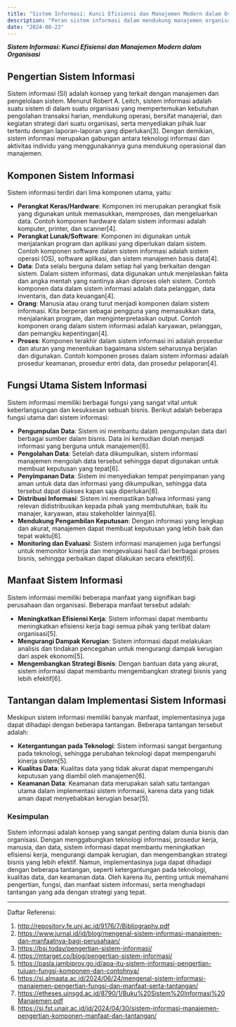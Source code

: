 ```yaml
---
title: "Sistem Informasi: Kunci Efisiensi dan Manajemen Modern dalam Organisasi"
description: "Peran sistem informasi dalam mendukung manajemen organisasi"
date: "2024-08-23"
---
```


***Sistem Informasi: Kunci Efisiensi dan Manajemen Modern dalam Organisasi***

## Pengertian Sistem Informasi

Sistem informasi (SI) adalah konsep yang terkait dengan manajemen dan pengelolaan sistem. Menurut Robert A. Leitch, sistem informasi adalah suatu sistem di dalam suatu organisasi yang mempertemukan kebutuhan pengolahan transaksi harian, mendukung operasi, bersifat manajerial, dan kegiatan strategi dari suatu organisasi, serta menyediakan pihak luar tertentu dengan laporan-laporan yang diperlukan[3]. Dengan demikian, sistem informasi merupakan gabungan antara teknologi informasi dan aktivitas individu yang menggunakannya guna mendukung operasional dan manajemen.

## Komponen Sistem Informasi

Sistem informasi terdiri dari lima komponen utama, yaitu:
- **Perangkat Keras/Hardware**: Komponen ini merupakan perangkat fisik yang digunakan untuk memasukkan, memproses, dan mengeluarkan data. Contoh komponen hardware dalam sistem informasi adalah komputer, printer, dan scanner[4].
- **Perangkat Lunak/Software**: Komponen ini digunakan untuk menjalankan program dan aplikasi yang diperlukan dalam sistem. Contoh komponen software dalam sistem informasi adalah sistem operasi (OS), software aplikasi, dan sistem manajemen basis data[4].
- **Data**: Data selalu berguna dalam setiap hal yang berkaitan dengan sistem. Dalam sistem informasi, data digunakan untuk menjelaskan fakta dan angka mentah yang nantinya akan diproses oleh sistem. Contoh komponen data dalam sistem informasi adalah data pelanggan, data inventaris, dan data keuangan[4].
- **Orang**: Manusia atau orang turut menjadi komponen dalam sistem informasi. Kita berperan sebagai pengguna yang memasukkan data, menjalankan program, dan menginterpretasikan output. Contoh komponen orang dalam sistem informasi adalah karyawan, pelanggan, dan pemangku kepentingan[4].
- **Proses**: Komponen terakhir dalam sistem informasi ini adalah prosedur dan aturan yang menentukan bagaimana sistem seharusnya berjalan dan digunakan. Contoh komponen proses dalam sistem informasi adalah prosedur keamanan, prosedur entri data, dan prosedur pelaporan[4].

## Fungsi Utama Sistem Informasi

Sistem informasi memiliki berbagai fungsi yang sangat vital untuk keberlangsungan dan kesuksesan sebuah bisnis. Berikut adalah beberapa fungsi utama dari sistem informasi:

- **Pengumpulan Data**: Sistem ini membantu dalam pengumpulan data dari berbagai sumber dalam bisnis. Data ini kemudian diolah menjadi informasi yang berguna untuk manajemen[6].
- **Pengolahan Data**: Setelah data dikumpulkan, sistem informasi manajemen mengolah data tersebut sehingga dapat digunakan untuk membuat keputusan yang tepat[6].
- **Penyimpanan Data**: Sistem ini menyediakan tempat penyimpanan yang aman untuk data dan informasi yang dikumpulkan, sehingga data tersebut dapat diakses kapan saja diperlukan[6].
- **Distribusi Informasi**: Sistem ini memastikan bahwa informasi yang relevan didistribusikan kepada pihak yang membutuhkan, baik itu manajer, karyawan, atau stakeholder lainnya[6].
- **Mendukung Pengambilan Keputusan**: Dengan informasi yang lengkap dan akurat, manajemen dapat membuat keputusan yang lebih baik dan tepat waktu[6].
- **Monitoring dan Evaluasi**: Sistem informasi manajemen juga berfungsi untuk memonitor kinerja dan mengevaluasi hasil dari berbagai proses bisnis, sehingga perbaikan dapat dilakukan secara efektif[6].

## Manfaat Sistem Informasi

Sistem informasi memiliki beberapa manfaat yang signifikan bagi perusahaan dan organisasi. Beberapa manfaat tersebut adalah:
- **Meningkatkan Efisiensi Kerja**: Sistem informasi dapat membantu meningkatkan efisiensi kerja bagi semua pihak yang terlibat dalam organisasi[5].
- **Mengurangi Dampak Kerugian**: Sistem informasi dapat melakukan analisis dan tindakan pencegahan untuk mengurangi dampak kerugian dari aspek ekonomi[5].
- **Mengembangkan Strategi Bisnis**: Dengan bantuan data yang akurat, sistem informasi dapat membantu mengembangkan strategi bisnis yang lebih efektif[6].

## Tantangan dalam Implementasi Sistem Informasi

Meskipun sistem informasi memiliki banyak manfaat, implementasinya juga dapat dihadapi dengan beberapa tantangan. Beberapa tantangan tersebut adalah:
- **Ketergantungan pada Teknologi**: Sistem informasi sangat bergantung pada teknologi, sehingga perubahan teknologi dapat mempengaruhi kinerja sistem[5].
- **Kualitas Data**: Kualitas data yang tidak akurat dapat mempengaruhi keputusan yang diambil oleh manajemen[6].
- **Keamanan Data**: Keamanan data merupakan salah satu tantangan utama dalam implementasi sistem informasi, karena data yang tidak aman dapat menyebabkan kerugian besar[5].

### Kesimpulan

Sistem informasi adalah konsep yang sangat penting dalam dunia bisnis dan organisasi. Dengan menggabungkan teknologi informasi, prosedur kerja, manusia, dan data, sistem informasi dapat membantu meningkatkan efisiensi kerja, mengurangi dampak kerugian, dan mengembangkan strategi bisnis yang lebih efektif. Namun, implementasinya juga dapat dihadapi dengan beberapa tantangan, seperti ketergantungan pada teknologi, kualitas data, dan keamanan data. Oleh karena itu, penting untuk memahami pengertian, fungsi, dan manfaat sistem informasi, serta menghadapi tantangan yang ada dengan strategi yang tepat.

---

Daftar Referensi:
1. http://repository.fe.unj.ac.id/9176/7/Bibliography.pdf
2. https://www.jurnal.id/id/blog/mengenal-sistem-informasi-manajemen-dan-manfaatnya-bagi-perusahaan/
3. https://bsi.today/pengertian-sistem-informasi/
4. https://mtarget.co/blog/pengertian-sistem-informasi/
5. https://pasla.jambiprov.go.id/apa-itu-sistem-informasi-pengertian-tujuan-fungsi-komponen-dan-contohnya/
6. https://si.almaata.ac.id/2024/06/24/mengenal-sistem-informasi-manajemen-pengertian-fungsi-dan-manfaat-serta-tantangan/
7. https://etheses.uinsgd.ac.id/8790/1/Buku%20Sistem%20Informasi%20Manajemen.pdf
8. https://si.fst.unair.ac.id/id/2024/04/30/sistem-informasi-manajemen-pengertian-komponen-manfaat-dan-tantangan/
